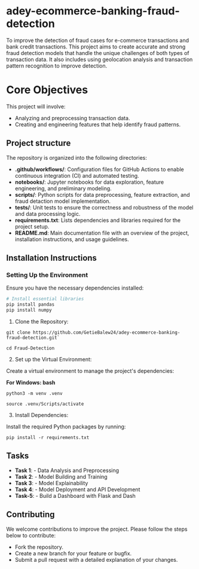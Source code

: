 # adey-ecommerce-banking-fraud-detection
To improve the detection of fraud cases for e-commerce transactions and bank credit transactions. This project aims to create accurate and strong fraud detection models that handle the unique challenges of both types of transaction data. It also includes using geolocation analysis and transaction pattern recognition to improve detection.

# Core Objectives
This project will involve:
- Analyzing and preprocessing transaction data.
- Creating and engineering features that help identify fraud patterns.
## Project structure

The repository is organized into the following directories:

- **.github/workflows/**: Configuration files for GitHub Actions to enable continuous integration (CI) and automated testing.
- **notebooks/**: Jupyter notebooks for data exploration, feature engineering, and preliminary modeling.
- **scripts/**: Python scripts for data preprocessing, feature extraction, and fraud detaction model implementation.
- **tests/**: Unit tests to ensure the correctness and robustness of the model and data processing logic.
- **requirements.txt**: Lists dependencies and libraries required for the project setup.
- **README.md**: Main documentation file with an overview of the project, installation instructions, and usage guidelines.


## Installation Instructions

### Setting Up the Environment
Ensure you have the necessary dependencies installed:

```bash
# Install essential libraries
pip install pandas
pip install numpy

```

1. Clone the Repository:
>>>>
    git clone https://github.com/GetieBalew24/adey-ecommerce-banking-fraud-detection.git`

    cd Fraud-Detection
>>>>

2. Set up the Virtual Environment:

Create a virtual environment to manage the project's dependencies:

**For Windows: bash**

>>>
    python3 -m venv .venv

    source .venv/Scripts/activate  
>>>


3. Install Dependencies:

Install the required Python packages by running:
>>>
    pip install -r requirements.txt
>>>
## Tasks

- **Task 1**: - Data Analysis and Preprocessing
- **Task 2**: - Model Building and Training 
- **Task 3**: - Model Explainability
- **Task 4**: - Model Deployment and API Development
- **Task-5**: - Build a Dashboard with Flask and Dash

## Contributing
 We welcome contributions to improve the project. Please follow the steps below to contribute:

- Fork the repository.
- Create a new branch for your feature or bugfix.
- Submit a pull request with a detailed explanation of your changes.
